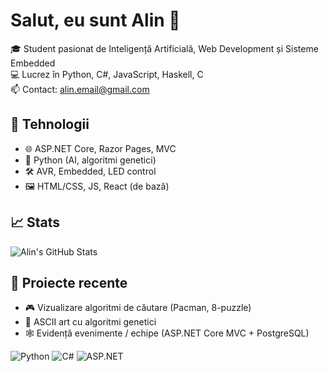 # Salut, eu sunt Alin 👋

🎓 Student pasionat de Inteligență Artificială, Web Development și Sisteme Embedded  
💻 Lucrez în Python, C#, JavaScript, Haskell, C  
📫 Contact: alin.email@gmail.com

## 🔧 Tehnologii
- 🌐 ASP.NET Core, Razor Pages, MVC
- 🐍 Python (AI, algoritmi genetici)
- 🛠️ AVR, Embedded, LED control
- 🖼️ HTML/CSS, JS, React (de bază)

## 📈 Stats
![Alin's GitHub Stats](https://github-readme-stats.vercel.app/api?username=alin1908&show_icons=true&theme=radical)

## 🧠 Proiecte recente
- 🎮 Vizualizare algoritmi de căutare (Pacman, 8-puzzle)
- 🧬 ASCII art cu algoritmi genetici
- 🕸️ Evidență evenimente / echipe (ASP.NET Core MVC + PostgreSQL)



![Python](https://img.shields.io/badge/-Python-3776AB?style=flat&logo=python&logoColor=white)
![C#](https://img.shields.io/badge/-CSharp-239120?style=flat&logo=csharp&logoColor=white)
![ASP.NET](https://img.shields.io/badge/-ASP.NET-512BD4?style=flat&logo=dotnet&logoColor=white)
